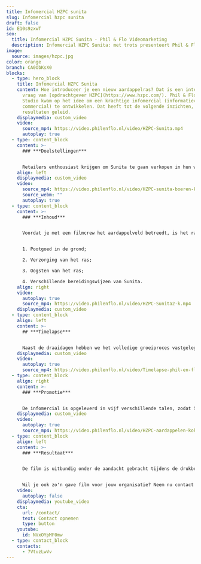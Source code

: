 ```yaml
---
title: Infomercial HZPC sunita
slug: Infomercial hzpc sunita
draft: false
id: E10s9zxwT
seo:
  title: Infomercial HZPC Sunita - Phil & Flo Videomarketing
  description: Infomercial HZPC Sunita: met trots presenteert Phil & Flo Videomarketing deze geslaagde videoproductie. Ontdek de totstandkoming van dit interessante project!""
image:
  source: images/hzpc.jpg
color: orange
branch: CA0ObKsX0
blocks:
  - type: hero_block
    title: Infomercial HZPC Sunita
    content: Hoe introduceer je een nieuw aardappelras? Dat is een interessante
      vraag van [opdrachtgever HZPC](https://www.hzpc.com/). Phil & Flo Creative
      Studio kwam op het idee om een krachtige infomercial (informatieve
      commercial) te ontwikkelen. Dat heeft tot de volgende inzichten, aanpak en
      resultaten geleid.
    displaymedia: custom_video
    video:
      source_mp4: https://video.philenflo.nl/video/HZPC-Sunita.mp4
      autoplay: true
  - type: content_block
    content: >-
      ### ***Doelstellingen***


      Retailers enthousiast krijgen om Sunita te gaan verkopen in hun winkels. Daarnaast is de film bedoeld om boeren te informeren over het aardappelras wat ze onder de grond krijgen of hebben.
    align: left
    displaymedia: custom_video
    video:
      source_mp4: https://video.philenflo.nl/video/HZPC-sunita-boeren-k.mp4
      source_webm: ""
      autoplay: true
  - type: content_block
    content: >-
      ### ***Inhoud***


      Voordat je met een filmcrew het aardappelveld betreedt, is het raadzaam om zorgvuldig na te denken over het verhaal dat je wilt vertellen. Het volledige ontwikkelingsproces van de Sunita aardappel moest visueel worden gemaakt. In totaal zijn er daarom vier dagen gefilmd:


      1. Pootgoed in de grond;

      2. Verzorging van het ras;

      3. Oogsten van het ras;

      4. Verschillende bereidingswijzen van Sunita.
    align: right
    video:
      autoplay: true
      source_mp4: https://video.philenflo.nl/video/HZPC-Sunita2-k.mp4
    displaymedia: custom_video
  - type: content_block
    align: left
    content: >-
      ## ***Timelapse***


      Naast de draaidagen hebben we het volledige groeiproces vastgelegd met een speciale camera die drie maanden non-stop heeft gedraaid in weer en wind. Dit heeft prachtige beelden opgeleverd waarvan een timelapse is gemaakt. Alle beelden samen zijn gemonteerd onder een voice-over verhaal, ingesproken door een professionele voice-over actrice. Bij deze videoproductie is gekozen voor een vriendelijke, jonge en frisse vrouwenstem, om goed aan te sluiten bij de vrouwelijke identiteit van dit aardappelras. In 1,5 minuut neemt de film je mee in de wereld van Sunita.
    displaymedia: custom_video
    video:
      autoplay: true
      source_mp4: https://video.philenflo.nl/video/Timelapse-phil-en-flo-k.mp4
  - type: content_block
    align: right
    content: >-
      ### ***Promotie***


      De infomercial is opgeleverd in vijf verschillende talen, zodat Sunita internationaal gepresenteerd kan worden. Dit gebeurt via online kanalen als [YouTube](/youtube-marketing/), [](https://www.freshtv.nl/facebook-video-marketing/)Instagram en de website. Ook nemen de salesmanagers de video mee ter ondersteuning tijdens hun gesprekken met retailers.
    displaymedia: custom_video
    video:
      autoplay: true
      source_mp4: https://video.philenflo.nl/video/HZPC-aardappelen-kokenk.mp4
  - type: content_block
    align: left
    content: >-
      ### ***Resultaat***


      De film is uitbundig onder de aandacht gebracht tijdens de drukbezochte Potato Days van HZPC. Van zowel de opdrachtgever als hun bezoekers hebben wij positieve feedback mogen ontvangen. Verder wordt de video komend jaar actief ingezet om eerder beschreven doelstellingen te halen.


      Wil je ook zo'n gave film voor jouw organisatie? Neem nu contact met ons op.
    video:
      autoplay: false
    displaymedia: youtube_video
    cta:
      url: /contact/
      text: Contact opnemen
      type: button
    youtube:
      id: NVxOYpMF0mw
  - type: contact_block
    contacts:
      - 7VtuzLwVv
---
```

